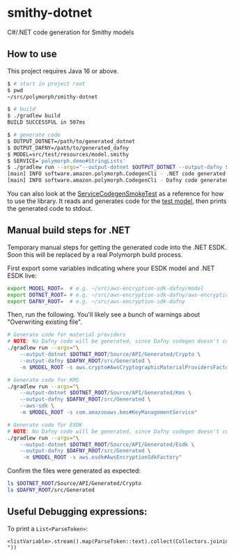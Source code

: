 # smithy-dotnet

C#/.NET code generation for Smithy models

## How to use

This project requires Java 16 or above.

```bash
$ # start in project root
$ pwd
~/src/polymorph/smithy-dotnet

$ # build
$ ./gradlew build
BUILD SUCCESSFUL in 507ms

$ # generate code
$ OUTPUT_DOTNET=/path/to/generated_dotnet
$ OUTPUT_DAFNY=/path/to/generated_dafny
$ MODEL=src/test/resources/model.smithy
$ SERVICE='polymorph.demo#StringLists'
$ ./gradlew run --args="--output-dotnet $OUTPUT_DOTNET --output-dafny $OUTPUT_DAFNY -m $MODEL -s $SERVICE"
[main] INFO software.amazon.polymorph.CodegenCli - .NET code generated in /.../generated-dotnet
[main] INFO software.amazon.polymorph.CodegenCli - Dafny code generated in /.../generated-dafny
```

You can also look at the [ServiceCodegenSmokeTest](./src/test/java/software/amazon/polymorph/smithydotnet/ServiceCodegenSmokeTest.java) as a reference for how to use the library. It reads and generates code for the [test model](./src/test/resources/model.smithy), then prints the generated code to stdout.

## Manual build steps for .NET

Temporary manual steps for getting the generated code into the .NET ESDK.
Soon this will be replaced by a real Polymorph build process.

First export some variables indicating where your ESDK model and .NET ESDK live:

```bash
export MODEL_ROOT=  # e.g. ~/src/aws-encryption-sdk-dafny/model
export DOTNET_ROOT= # e.g. ~/src/aws-encryption-sdk-dafny/aws-encryption-sdk-net-formally-verified
export DAFNY_ROOT=  # e.g. ~/src/aws-encryption-sdk-dafny
```

Then, run the following. You'll likely see a bunch of warnings about "Overwriting existing file".

```bash
# Generate code for material providers
# NOTE: No Dafny code will be generated, since Dafny codegen doesn't currently support non-AWS-SDK models
./gradlew run --args="\
    --output-dotnet $DOTNET_ROOT/Source/API/Generated/Crypto \
    --output-dafny $DAFNY_ROOT/src/Generated \
    -m $MODEL_ROOT -s aws.crypto#AwsCryptographicMaterialProvidersFactory"

# Generate code for KMS
./gradlew run --args="\
    --output-dotnet $DOTNET_ROOT/Source/API/Generated/Kms \
    --output-dafny $DAFNY_ROOT/src/Generated \
    --aws-sdk \
    -m $MODEL_ROOT -s com.amazonaws.kms#KeyManagementService"

# Generate code for ESDK
# NOTE: No Dafny code will be generated, since Dafny codegen doesn't currently support non-AWS-SDK models
./gradlew run --args="\
    --output-dotnet $DOTNET_ROOT/Source/API/Generated/Esdk \
    --output-dafny $DAFNY_ROOT/src/Generated \
     -m $MODEL_ROOT -s aws.esdk#AwsEncryptionSdkFactory"
```

Confirm the files were generated as expected:

```bash
ls $DOTNET_ROOT/Source/API/Generated/Crypto
ls $DAFNY_ROOT/src/Generated
```

## Useful Debugging expressions:

To print a `List<ParseToken>`:
```
<listVariable>.stream().map(ParseToken::text).collect(Collectors.joining(" "))
```

